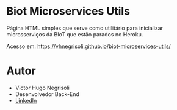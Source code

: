 # Biot Microservices Utils

Página HTML simples que serve como utilitário para inicializar microsserviços da BIoT que estão parados no Heroku.

Acesso em: https://vhnegrisoli.github.io/biot-microservices-utils/

# Autor

* Victor Hugo Negrisoli
* Desenvolvedor Back-End
* [LinkedIn](https://www.linkedin.com/in/victorhugonegrisoli/)
